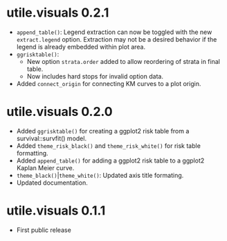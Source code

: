 # utile.visuals 0.2.1
* `append_table()`: Legend extraction can now be toggled with the new `extract.legend` option. Extraction may not be a desired behavior if the legend is already embedded within plot area.
* `ggrisktable()`:
  - New option `strata.order` added to allow reordering of strata in final table.
  - Now includes hard stops for invalid option data.
* Added `connect_origin` for connecting KM curves to a plot origin.

# utile.visuals 0.2.0
* Added `ggrisktable()` for creating a ggplot2 risk table from a survival::survfit() model.
* Added `theme_risk_black()` and `theme_risk_white()` for risk table formatting.
* Added `append_table()` for adding a ggplot2 risk table to a ggplot2 Kaplan Meier curve.
* `theme_black()`|`theme_white()`: Updated axis title formating.
* Updated documentation.

# utile.visuals 0.1.1
* First public release
